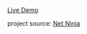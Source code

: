 
[Live Demo](https://hassanelnaggar99.github.io/Mobile-First-Responsive-Build-with-CSS-Grid/)

project source:
  [Net Ninja](https://www.youtube.com/playlist?list=PL4cUxeGkcC9hH1tAjyUPZPjbj-7s200a4)
